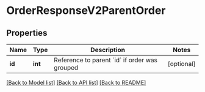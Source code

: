 # OrderResponseV2ParentOrder

## Properties
Name | Type | Description | Notes
------------ | ------------- | ------------- | -------------
**id** | **int** | Reference to parent &#x60;id&#x60; if order was grouped | [optional] 

[[Back to Model list]](../../README.md#documentation-for-models) [[Back to API list]](../../README.md#documentation-for-api-endpoints) [[Back to README]](../../README.md)

